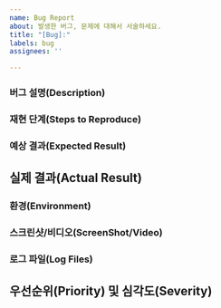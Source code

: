 ```yaml
---
name: Bug Report
about: 발생한 버그, 문제에 대해서 서술하세요.
title: "[Bug]:"
labels: bug
assignees: ''

---
```


### 버그 설명(Description)

### 재현 단계(Steps to Reproduce)

### 예상 결과(Expected Result)

## 실제 결과(Actual Result)

### 환경(Environment)

### 스크린샷/비디오(ScreenShot/Video)

### 로그 파일(Log Files)

## 우선순위(Priority) 및 심각도(Severity)
